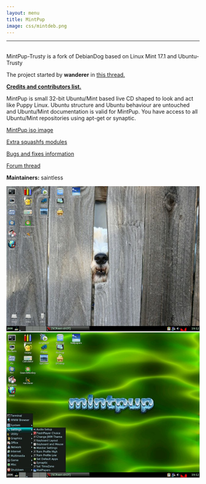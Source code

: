 ```yaml
---
layout: menu
title: MintPup
image: css/mintdeb.png
---
```


---
<br>
MintPup-Trusty is a fork of DebianDog based on Linux Mint 17.1 and Ubuntu-Trusty

The project started by **wanderer** in [this thread.](http://murga-linux.com/puppy/viewtopic.php?t=99909) 

[**Credits and contributors list.**](https://github.com/DebianDog/Wheezy/blob/master/Credits.md)

MintPup is small 32-bit Ubuntu/Mint based live CD shaped to look and act like Puppy Linux. Ubuntu structure and Ubuntu behaviour are untouched and Ubuntu/Mint documentation is valid for MintPup. You have access to all Ubuntu/Mint repositories using apt-get or synaptic.

[MintPup iso image](https://github.com/DebianDog/MintPup-Trusty/releases/tag/v.1.0)

[Extra squashfs modules](https://github.com/DebianDog/MintPup-Trusty/releases/tag/v.1.1)

[Bugs and fixes information](https://github.com/DebianDog/MintPup-Trusty/blob/master/Bugs-and-Fixes.md)

[Forum thread](http://murga-linux.com/puppy/viewtopic.php?t=100441)

**Maintainers:** saintless

![Screenshot1](https://github.com/DebianDog/MintPup-Trusty/blob/master/Screenshots/screenshot01.jpg?raw=true)
![Screenshot2](https://github.com/DebianDog/MintPup-Trusty/blob/master/Screenshots/screenshot02.jpg?raw=true)
